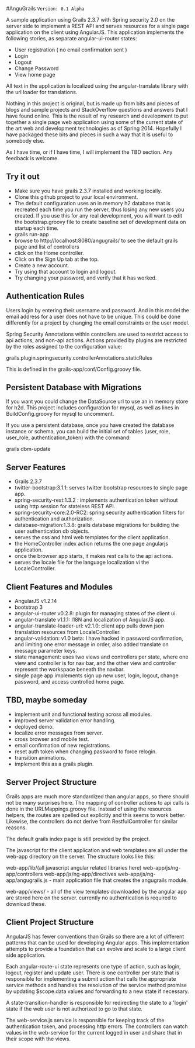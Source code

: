 #AnguGrails
`Version: 0.1 Alpha`

A sample application using Grails 2.3.7 with Spring security 2.0 on the server side to implement a REST API and serves
resources for a single page application on the client using AngularJS. This application implements the following
stories, as separate angular-ui-router states:

  * User registration ( no email confirmation sent )
  * Login
  * Logout
  * Change Password
  * View home page

All text in the application is localized using the angular-translate library with the url loader for
translations.

Nothing in this project is original, but is made up from bits and pieces of blogs and sample projects and
StackOverflow questions and answers that I have found online. This is the result of my research and development
to put together a single page web application using some of the current state of the art web and development
technologies as of Spring 2014. Hopefully I have packaged these bits and pieces in such a way that it is useful to
somebody else.

As I have time, or if I have time, I will implement the TBD section. Any feedback is welcome.


Try it out
-----------

  * Make sure you have grails 2.3.7 installed and working locally.
  * Clone this github project to your local environment.
  * The default configuration uses an in memory h2 database that is recreated each time you run the server,
    thus losing any new users you created. If you use this for any real development, you will want to edit
    the bootstrap.groovy file to create baseline set of development data on startup each time.
  * grails run-app
  * browse to http://localhost:8080/angugrails/ to see the default grails page and list of controllers
  * click on the Home controller.
  * Click on the Sign Up tab at the top.
  * Create a new account.
  * Try using that account to login and logout.
  * Try changing your password, and verify that it has worked.


Authentication Rules
--------------------

Users login by entering their username and password. And in this model the email address for a user does not have
to be unique. This could be done differently for a project by changing the email constraints or the user model.

Spring Security Annotations within controllers are used to restrict access to api actions, and non-api actions.
Actions provided by plugins are restricted by the roles assigned to the configuration value:

grails.plugin.springsecurity.controllerAnnotations.staticRules

This is defined in the grails-app/conf/Config.groovy file.


Persistent Database with Migrations
-----------------------------------

If you want you could change the DataSource url to use an in memory store for h2d. This project includes configuration
for mysql, as well as lines in BuildConfig.groovy for mysql to uncomment.

If you use a persistent database, once you have created the database instance or schema, you can build the
initial set of tables (user, role, user_role, authentication_token) with the command:

grails dbm-update



Server Features
----------------

  * Grails 2.3.7
  * twitter-bootstrap:3.1.1: serves twitter bootstrap resources to single page app.
  * spring-security-rest:1.3.2 : implements authentication token without using http session for stateless REST API.
  * spring-security-core:2.0-RC2: spring security authentication filters for authentication and authorization.
  * database-migration:1.3.8: grails database migrations for building the user authentication db objects.
  * serves the css and html web templates for the client application.
  * the HomeController index action returns the one page angularjs application.
  * once the browser app starts, it makes rest calls to the api actions.
  * serves the locale file for the language localization vi the LocaleController.


Client Features and Modules
---------------------------

  * AngularJS v1.2.14
  * bootstrap 3
  * angular-ui-router v0.2.8: plugin for managing states of the client ui.
  * angular-translate v1.1.1: I18N and localization of AngularJS app.
  * angular-translate-loader-url: v2.1.0: client app pulls down json translation resources from LocaleController.
  * angular-validation: v1.0 beta: I have hacked in password confirmation, and limiting one error message in order,
                                   also added translate on message parameter keys.
  * state management: uses two views and controllers per state, where one view and controller is for nav bar,
                      and the other view and controller represent the workspace beneath the navbar.
  * single page app implements sign up new user, login, logout, change password,
    and access controlled home page.

TBD, maybe someday
------------------

  * implement unit and functional testing across all modules.
  * improved server validation error handling.
  * deployed demo.
  * localize error messages from server.
  * cross browser and mobile test.
  * email confirmation of new registrations.
  * reset auth token when changing password to force relogin.
  * transition animations.
  * implement this as a grails plugin.


Server Project Structure
------------------------

Grails apps are much more standardized than angular apps, so there should not be
many surprises here. The mapping of controller actions to api calls is done in the
URLMappings.groovy file. Instead of using the resources helpers, the routes are
spelled out explicitly and this seems to work better. Likewise, the controllers do not derive from RestfulController
for similar reasons.

The default grails index page is still provided by the project.

The javascript for the client application and web templates are all under the web-app
directory on the server. The structure looks like this:


web-app/lib/(all javascript angular related libraries here)
web-app/js/ng-app/controllers
web-app/js/ng-app/directives
web-app/js/ng-app/angugrails.js - main application file that creates the angugrails module.

web-app/views/ - all of the view templates downloaded by the angular app are stored here on
   the server. currently no authentication is required to download these.


Client Project Structure
------------------------

AngularJS has fewer conventions than Grails so there are a lot of different patterns
that can be used for developing Angular apps. This implementation attempts to provide
a foundation that can evolve and scale to a large client side application.

Each angular-route-ui state represents one type of action, such as login, logout,
register and update user. There is one controller per state that is responsible
for implementing a submit action that calls the appropriate service methods and
handles the resolution of the service method promise by updating $scope.data values
and forwarding to a new state if necessary.

A state-transition-handler is responsible for redirecting the state to a 'login' state
if the web user is not authorized to go to that state.


The web-service.js service is responsible for keeping track of the authentication
token, and processing http errors. The controllers can watch values in the web-service for
the current logged in user and share that in their scope with the views.








